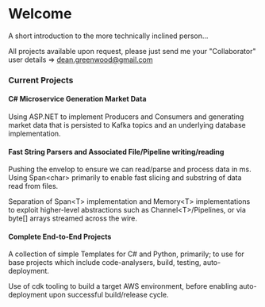 # Welcome
A short introduction to the more technically inclined person...

All projects available upon request, please just send me your "Collaborator" user details => dean.greenwood@gmail.com

### Current Projects

#### C# Microservice Generation Market Data

Using ASP.NET to implement Producers and Consumers and generating market data that is persisted to Kafka topics and an underlying database implementation.

#### Fast String Parsers and Associated File/Pipeline writing/reading

Pushing the envelop to ensure we can read/parse and process data in ms.  Using Span&lt;char&gt; primarily to enable fast slicing and substring of data read from files.

Separation of Span&lt;T&gt; implementation and Memory&lt;T&gt; implementations to exploit higher-level abstractions such as Channel&lt;T&gt;/Pipelines, or via byte[] arrays streamed across the wire.

#### Complete End-to-End Projects

A collection of simple Templates for C# and Python, primarily; to use for base projects which include code-analysers, build, testing, auto-deployment.

Use of cdk tooling to build a target AWS environment, before enabling auto-deployment upon successful build/release cycle.

